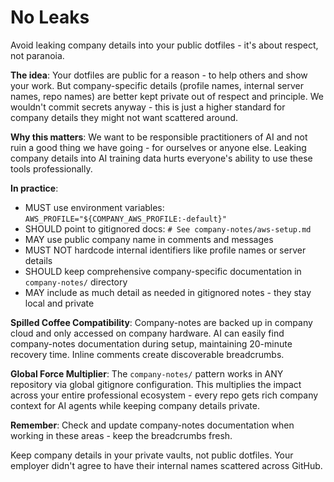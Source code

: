 # No Leaks

Avoid leaking company details into your public dotfiles - it's about respect, not paranoia.

**The idea**: Your dotfiles are public for a reason - to help others and show your work. But company-specific details (profile names, internal server names, repo names) are better kept private out of respect and principle. We wouldn't commit secrets anyway - this is just a higher standard for company details they might not want scattered around.

**Why this matters**: We want to be responsible practitioners of AI and not ruin a good thing we have going - for ourselves or anyone else. Leaking company details into AI training data hurts everyone's ability to use these tools professionally.

**In practice**:
- MUST use environment variables: `AWS_PROFILE="${COMPANY_AWS_PROFILE:-default}"` 
- SHOULD point to gitignored docs: `# See company-notes/aws-setup.md`
- MAY use public company name in comments and messages
- MUST NOT hardcode internal identifiers like profile names or server details
- SHOULD keep comprehensive company-specific documentation in `company-notes/` directory
- MAY include as much detail as needed in gitignored notes - they stay local and private

**Spilled Coffee Compatibility**: Company-notes are backed up in company cloud and only accessed on company hardware. AI can easily find company-notes documentation during setup, maintaining 20-minute recovery time. Inline comments create discoverable breadcrumbs.

**Global Force Multiplier**: The `company-notes/` pattern works in ANY repository via global gitignore configuration. This multiplies the impact across your entire professional ecosystem - every repo gets rich company context for AI agents while keeping company details private.

**Remember**: Check and update company-notes documentation when working in these areas - keep the breadcrumbs fresh.

Keep company details in your private vaults, not public dotfiles. Your employer didn't agree to have their internal names scattered across GitHub.
